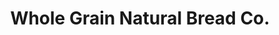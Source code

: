 ---
title: "Whole Grain Natural Bread Co."
url: /mesa/whole-grain-natural-bread-co/
shop: Bäckerei
---
